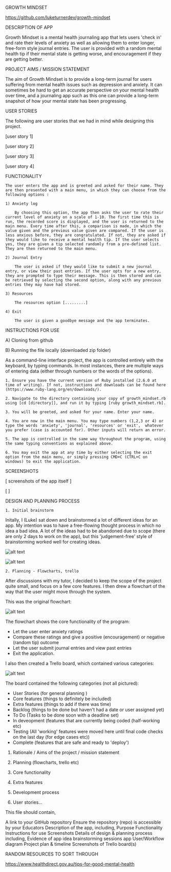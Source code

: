GROWTH MINDSET

https://github.com/luketurnerdev/growth-mindset


DESCRIPTION OF APP

Growth Mindset is a mental health journaling app that lets users 'check in' and rate their levels of anxiety as well as allowing them to enter longer, free-form style journal entries. The user is provided with a random mental health tip if their mental state is getting worse, and encouragement if they are getting better.

PROJECT AIMS / MISSION STATEMENT

The aim of Growth Mindset is to provide a long-term journal for users suffering from mental health issues such as depression and anxiety. It can sometimes be hard to get an accurate perspective on your mental health over time, and a journaling app such as this one can provide a long-term snapshot of how your mental state has been progressing.

USER STORIES

The following are user stories that we had in mind while designing this project.

[user story 1]

[user story 2]

[user story 3]

[user story 4]

FUNCTIONALITY

    The user enters the app and is greeted and asked for their name. They are then presented with a main menu, in which they can choose from the following options :

    1) Anxiety log

        By choosing this option, the app then asks the user to rate their current level of anxiety on a scale of 1-10. The first time this is run, the recorded score is displayed, and the user is returned to the main menu. Every time after this, a comparison is made, in which the value given and the previous value given are compared. If the user is less anxious before, they are congratulated. If not, they are asked if they would like to receive a mental health tip. If the user selects yes, they are given a tip selected randomly from a pre-defined list. They are then returned to the main menu.

    2) Journal Entry
        
        The user is asked if they would like to submit a new journal entry, or view their past entries. If the user opts for a new entry, they are prompted to type their message. This is then stored and can be retrieved by selecting the second option, along with any previous entries they may have had stored.

    3) Resources

        The resources option [.........]

    4) Exit

        The user is given a goodbye message and the app terminates.


INSTRUCTIONS FOR USE

A) Cloning from github

B) Running the file locally (downloaded zip folder)

As a command-line interface project, the app is controlled entirely with the keyboard, by typing commands. In most instances, there are multiple ways of entering data (either through numbers or the words of the options).

    1. Ensure you have the current version of Ruby installed (2.6.0 at time of writing). If not, instructions and downloads can be found here (https://www.ruby-lang.org/en/downloads/).

    2. Navigate to the directory containing your copy of growth_mindset.rb using [cd [directory]], and run it by typing [ruby growth_mindset.rb].

    3. You will be greeted, and asked for your name. Enter your name.

    4. You are now in the main menu. You may type numbers (1,2,3 or 4) or type the words 'anxiety', 'journal', 'resources' or 'exit',  whatever you prefer (case is accounted for). Other inputs will return an error.

    5. The app is controlled in the same way throughout the program, using the same typing conventions as explained above.

    6. You may exit the app at any time by either selecting the exit option from the main menu, or simply pressing CMD+C (CTRL+C on windows) to exit the application.


SCREENSHOTS

[ screenshots of the app itself  ]

[ ]

DESIGN AND PLANNING PROCESS

    1. Initial brainstorm   

Initally, I (Luke) sat down and brainstormed a lot of different ideas for an app. My intention was to have a free-flowing thought process in which no idea a bad idea. A lot of the ideas had to be abandoned due to scope (there are only 2 days to work on the app), but this 'judgement-free' style of brainstorming worked well for creating ideas.


![alt text](https://github.com/luketurnerdev/growth-mindset/blob/master/docs/brainstorming-written.jpg "Brainstorming, written")

![alt text](https://github.com/luketurnerdev/growth-mindset/blob/master/docs/brainstorming-typed.png "Brainstorming, typed")

    2. Planning - Flowcharts, trello

After discussions with my tutor, I decided to keep the scope of the project quite small, and focus on a few core features. I then drew a flowchart of the way that the user might move through the system.

This was the original flowchart:

![alt text](https://github.com/luketurnerdev/growth-mindset/blob/master/docs/flowchart-core.jpg "Whiteboard flowchart.")

The flowchart shows the core functionality of the program: 
- Let the user enter anxiety ratings
- Compare these ratings and give a positive (encouragement) or negative (random tip) outcome
- Let the user submit journal entries and view past entries
- Exit the application.

I also then created a Trello board, which contained various categories:

![alt text](https://github.com/luketurnerdev/growth-mindset/blob/master/docs/first-trello.png "Initial Trello board.")

The board contained the following categories (not all pictured):

- User Stories (for general planning )
- Core features (things to definitely be included)
- Extra features (things to add if there was time)
- Backlog (things to be done but haven't had a date or user assigned yet)
- To Do (Tasks to be done soon with a deadline set)
- In deveopment (features that are currently being coded (half-working etc)
- Testing (All 'working' features were moved here until final code checks on the last day (for edge cases etc))
- Complete (features that are safe and ready to 'deploy')





















1. Rationale / Aims of the project / mission statement

2. Planning (flowcharts, trello etc)

2. Core functionality

3. Extra features

4. Development process

6. User stories...


This file should contain,

A link to your GitHub repository
Ensure the repository (repo) is accessible by your Educators
Description of the app, including,
Purpose
Functionality
Instructions for use
Screenshots
Details of design & planning process including,
Evidence of app idea brainstorming sessions
app User/Workflow diagram
Project plan & timeline
Screenshots of Trello board(s)

RANDOM RESOURCES TO SORT THROUGH


https://www.healthdirect.gov.au/tips-for-good-mental-health

